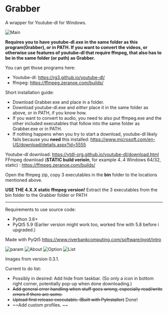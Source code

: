 # Grabber
A wrapper for Youtube-dl for Windows. 

![Main](https://i.imgur.com/fKopNX6.png)

**Requires you to have youtube-dl.exe in the same folder as this program(Grabber), or in PATH. 
If you want to convert the videos, or otherwise use features of youtube-dl that require ffmpeg,
that also has to be in the same folder (or path) as Grabber.** 

You can get those programs here:
* Youtube-dl: https://rg3.github.io/youtube-dl/ 
* ffmpeg: https://ffmpeg.zeranoe.com/builds/  

Short installation guide:

* Download Grabber.exe and place in a folder.
* Download youtube-dl.exe and *either* place it in the same folder as above, or in PATH, if you know how. 
* If you want to convert to audio, you need to also put ffmpeg.exe and the other included executables that follow into the same folder as Grabber.exe or in PATH.
* If nothing happens when you try to start a download, youtube-dl likely fails because you **need** this installed:
 https://www.microsoft.com/en-US/download/details.aspx?id=5555

Youtube-dl download: 
https://ytdl-org.github.io/youtube-dl/download.html
FFmpeg download (**STATIC build verioin**, for example 4..4 Windows 64/32, static) : 
https://ffmpeg.zeranoe.com/builds/

Open the ffmpeg zip, copy 3 executables in the **bin** folder to the locations mentioned above.

**USE THE 4.X.X static ffmpeg version!** Extract the 3 executables from the bin folder to the Grabber folder or PATH

______

Requirements to use source code:

* Python 3.6+ 
* PyQt5 5.9 (Earlier version might work too, worked fine with 5.8 before i upgraded.) 

Made with PyQt5 https://www.riverbankcomputing.com/software/pyqt/intro


![param](https://i.imgur.com/4jFwhFe.png) ![About](https://i.imgur.com/52Fy75J.png) 
![Option](https://i.imgur.com/ceYwgyS.png) ![List](https://i.imgur.com/L0PL5OH.png)


Images from version 0.3.1.

Current to do list: 

* Possibly in desired: Add hide from taskbar. (So only a icon in bottom right corner, potentially pop-up when done downloading.) 
* ~~Add general error handling when stuff goes wrong, especially read/write errors if there are some.~~
* ~~Upload first release executable. (Built with PyInstaller)~~ Done!
* ~~Add custom profiles. ~~
